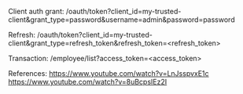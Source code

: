 Client auth grant: 
/oauth/token?client_id=my-trusted-client&grant_type=password&username=admin&password=password

Refresh:
/oauth/token?client_id=my-trusted-client&grant_type=refresh_token&refresh_token=<refresh_token>

Transaction: 
/employee/list?access_token=<access_token>


References:
https://www.youtube.com/watch?v=LnJsspvxE1c
https://www.youtube.com/watch?v=8uBcpsIEz2I
